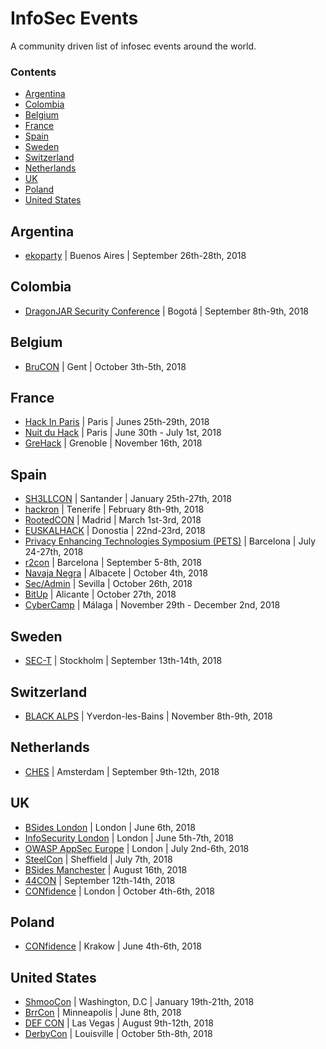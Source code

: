 # InfoSec Events

A community driven list of infosec events around the world.

### Contents

- [Argentina](#argentina)
- [Colombia](#colombia)
- [Belgium](#belgium)
- [France](#france)
- [Spain](#spain)
- [Sweden](#sweden)
- [Switzerland](#switzerland)
- [Netherlands](#netherlands)
- [UK](#uk)
- [Poland](#poland)
- [United States](#united-states)

## Argentina

- [ekoparty](https://www.ekoparty.org/) | Buenos Aires | September 26th-28th, 2018

## Colombia

- [DragonJAR Security Conference](https://www.dragonjarcon.org/) | Bogotá | September 8th-9th, 2018

## Belgium

- [BruCON](https://2018.brucon.org/index.php/Main_Page) | Gent | October 3th-5th, 2018

## France

- [Hack In Paris](https://hackinparis.com/) | Paris | Junes 25th-29th, 2018
- [Nuit du Hack](https://nuitduhack.com/en) | Paris | June 30th - July 1st, 2018
- [GreHack](https://grehack.fr/) | Grenoble | November 16th, 2018

## Spain

- [SH3LLCON](https://www.sh3llcon.es/) | Santander | January 25th-27th, 2018
- [hackron](https://hackron.com/) | Tenerife | February 8th-9th, 2018
- [RootedCON](https://rootedcon.com/) | Madrid | March 1st-3rd, 2018
- [EUSKALHACK](http://securitycongress.euskalhack.org/) | Donostia | 22nd-23rd, 2018
- [Privacy Enhancing Technologies Symposium (PETS)](https://petsymposium.org/) | Barcelona | July 24-27th, 2018
- [r2con](https://rada.re/con/2018/) | Barcelona | September 5-8th, 2018
- [Navaja Negra](https://www.navajanegra.com/2018/) | Albacete | October 4th, 2018
- [Sec/Admin](https://www.secadmin.es/) | Sevilla | October 26th, 2018
- [BitUp](https://bitupalicante.es/) | Alicante | October 27th, 2018
- [CyberCamp](https://cybercamp.es/) | Málaga | November 29th - December 2nd, 2018

## Sweden

- [SEC-T](https://www.sec-t.org/) | Stockholm | September 13th-14th, 2018

## Switzerland

- [BLACK ALPS](https://www.blackalps.ch/ba-18/) | Yverdon-les-Bains | November 8th-9th, 2018

## Netherlands

- [CHES](https://ches.iacr.org/) | Amsterdam | September 9th-12th, 2018

## UK

- [BSides London](https://www.securitybsides.org.uk/) | London | June 6th, 2018
- [InfoSecurity London](http://www.infosecurityeurope.com/) | London | June 5th-7th, 2018
- [OWASP AppSec Europe](https://2018.appsec.eu/) | London | July 2nd-6th, 2018
- [SteelCon](https://www.steelcon.info/) | Sheffield | July 7th, 2018
- [BSides Manchester](https://www.bsidesmcr.org.uk/) | August 16th, 2018
- [44CON](https://44con.com/) | September 12th-14th, 2018
- [CONfidence](https://confidence-conference.org/) | London | October 4th-6th, 2018

## Poland

- [CONfidence](https://confidence-conference.org/) | Krakow | June 4th-6th, 2018

## United States

- [ShmooCon](http://shmoocon.org/) | Washington, D.C | January 19th-21th, 2018
- [BrrCon](https://brrcon.com/) | Minneapolis | June 8th, 2018
- [DEF CON](https://defcon.org/) | Las Vegas | August 9th-12th, 2018
- [DerbyCon](https://www.derbycon.com/) | Louisville | October 5th-8th, 2018

